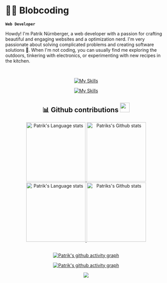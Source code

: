 # 🧗‍♂️ Blobcoding

**`Web Developer`**


Howdy! I'm Patrik Nürnberger,  a web developer with a passion for crafting beautiful and engaging websites and a optimization nerd. I'm very passionate about solving complicated problems and creating software solutions 🤖. When I'm not coding, you can usually find me exploring the outdoors, tinkering with electronics, or experimenting with new recipes in the kitchen.

<br />

 
<div align="center" >
  

  
[![My Skills](https://skillicons.dev/icons?i=javascript,nodejs,typescript,react,nextjs,python,html,css,sass,figma,postgres,postman,jest&theme=dark#gh-dark-mode-only)](https://skillicons.dev#gh-dark-mode-only)
  
[![My Skills](https://skillicons.dev/icons?i=javascript,nodejs,typescript,react,nextjs,python,html,css,sass,figma,postgres,postman,jest&theme=light#gh-light-mode-only)](https://skillicons.dev#gh-light-mode-only)
  
  ## 📊 Github contributions <img src="https://media.giphy.com/media/WUlplcMpOCEmTGBtBW/giphy.gif" width="30">
    
<!-- Dark Mode -->
  <div align="center"> 
    <a href="https://github.com/anuraghazra/github-readme-stats#gh-dark-mode-only">
      <img height=185 src="https://github-readme-stats.vercel.app/api/top-langs/?username=Blobcoding157&layout=compact&langs_count=10&hide_border=true&role=owner,collaborator&theme=ayu-mirage&bg_color=030917#gh-dark-mode-only"   alt="Patrik's Language stats" />
    </a>
    <a href="https://github.com/anuraghazra/github-readme-stats#gh-dark-mode-only">
      <img height=185 src="https://github-readme-stats.vercel.app/api?username=Blobcoding157&count_private=true&line_height=28&hide_border=true&include_all_commits=true&role=owner,collaborator&exclude_repo=github-readme-stats&show_icons=true&theme=ayu-mirage&bg_color=030917#gh-dark-mode-only" alt="Patriks's Github stats" />
    </a>
  </div>
  <!-- Light Mode -->
  <div align="center"> 
    <a href="https://github.com/anuraghazra/github-readme-stats#gh-light-mode-only">
      <img height=185 src="https://github-readme-stats.vercel.app/api/top-langs/?username=Blobcoding157&layout=compact&langs_count=10&hide_border=true&role=owner,collaborator&theme=vue#gh-light-mode-only" alt="Patrik's Language stats" />
    </a>
    <a href="https://github.com/Blobcoding157/github-readme-stats#gh-light-mode-only">
      <img height=185 src="https://github-readme-stats.vercel.app/api?username=Blobcoding157&show_icons=true&count_private=true&line_height=28&hide_border=true&include_all_commits=true&role=owner,collaborator&exclude_repo=github-readme-stats&theme=vue#gh-light-mode-only" alt="Patriks's Github stats" />
    </a>
  </div>
  <br />

[![Patrik's github activity graph](https://github-graph.herokuapp.com/graph?username=Blobcoding157&hide_border=true&radius=15&theme=gruvbox&hide_title=true&bg_color=020712)](https://github.com/Blobcoding157#gh-dark-mode-only)
  
[![Patrik's github activity graph](https://github-graph.herokuapp.com/graph?username=Blobcoding157&hide_border=true&radius=15&theme=vue&color=000000&bg_color=ffffff&point=00E97F&hide_title=true)](https://github.com/Blobcoding157#gh-light-mode-only)

</div>

<p align="center">
  <img src="https://capsule-render.vercel.app/api?type=waving&color=gradient&height=100&section=footer"/>
</p>
